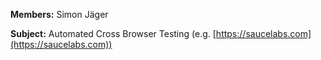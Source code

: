 **Members:** Simon Jäger

**Subject:** Automated Cross Browser Testing (e.g. [https://saucelabs.com](https://saucelabs.com))